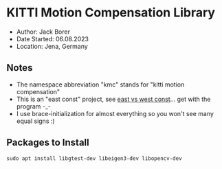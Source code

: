 # KITTI Motion Compensation Library 
* Author: Jack Borer
* Date Started: 06.08.2023
* Location: Jena, Germany

## Notes
* The namespace abbreviation "kmc" stands for "kitti motion compensation"
* This is an "east const" project, see [east vs west const](https://hackingcpp.com/cpp/design/east_vs_west_const.html)... get with the program -_-
* I use brace-initialization for almost everything so you won't see many equal signs :)

## Packages to Install 

    sudo apt install libgtest-dev libeigen3-dev libopencv-dev